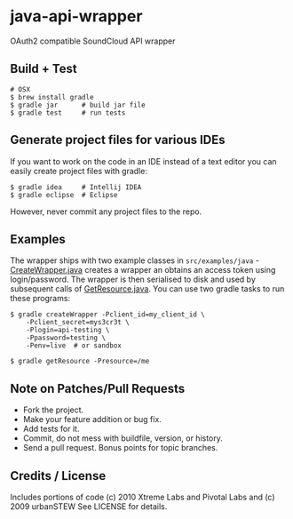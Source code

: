 # java-api-wrapper

OAuth2 compatible SoundCloud API wrapper

## Build + Test

    # OSX
    $ brew install gradle
    $ gradle jar      # build jar file
    $ gradle test     # run tests

## Generate project files for various IDEs

If you want to work on the code in an IDE instead of a text editor you can
easily create project files with gradle:

    $ gradle idea     # Intellij IDEA
    $ gradle eclipse  # Eclipse

However, never commit any project files to the repo.

## Examples

The wrapper ships with two example classes in `src/examples/java` -
[CreateWrapper.java][] creates a wrapper an obtains an access token using
login/password. The wrapper is then serialised to disk and used by subsequent calls of
[GetResource.java][]. You can use two gradle tasks to run these programs:

    $ gradle createWrapper -Pclient_id=my_client_id \
        -Pclient_secret=mys3cr3t \
        -Plogin=api-testing \
        -Ppassword=testing \
        -Penv=live  # or sandbox

    $ gradle getResource -Presource=/me

## Note on Patches/Pull Requests

  * Fork the project.
  * Make your feature addition or bug fix.
  * Add tests for it.
  * Commit, do not mess with buildfile, version, or history.
  * Send a pull request. Bonus points for topic branches.

## Credits / License

Includes portions of code (c) 2010 Xtreme Labs and Pivotal Labs and (c) 2009 urbanSTEW
See LICENSE for details.

[CreateWrapper.java]: https://github.com/soundcloud/java-api-wrapper/blob/master/src/examples/java/com/soundcloud/api/examples/CreateWrapper.java
[GetResource.java]: https://github.com/soundcloud/java-api-wrapper/blob/master/src/examples/java/com/soundcloud/api/examples/GetResource.java
